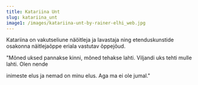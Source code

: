 ```yaml
---
title: Katariina Unt
slug: katariina_unt
image1: /images/katariina-unt-by-rainer-elhi_web.jpg
---
```

Katariina on vakutseliune näöitleja ja lavastaja ning etenduskunstide osakonna näitlejaõppe eriala vastutav õppejõud.

"Mõned uksed pannakse kinni, mõned tehakse lahti. Viljandi uks tehti mulle lahti. Olen nende

inimeste elus ja nemad on minu elus. Aga ma ei ole jumal."
